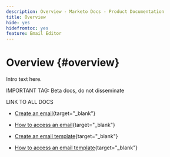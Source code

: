 ```yaml
---
description: Overview - Marketo Docs - Product Documentation
title: Overview
hide: yes
hidefromtoc: yes
feature: Email Editor
---
```

# Overview {#overview}

Intro text here.

IMPORTANT TAG: Beta docs, do not disseminate

LINK TO ALL DOCS

* [Create an email](/help/marketo/product-docs/email-marketing/general/beta-new-email-editor/create-an-email.md){target="_blank"}

* [How to access an email](/help/marketo/product-docs/email-marketing/general/beta-new-email-editor/how-to-access-an-email.md){target="_blank"}

* [Create an email template](/help/marketo/product-docs/email-marketing/general/beta-new-email-editor/create-an-email-template.md){target="_blank"}

* [How to access an email template](/help/marketo/product-docs/email-marketing/general/beta-new-email-editor/how-to-access-an-email-template.md){target="_blank"}
